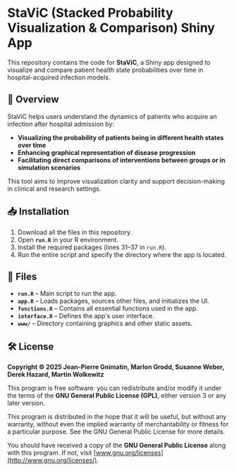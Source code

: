# StaViC (Stacked Probability Visualization & Comparison) Shiny App            

This repository contains the code for **StaViC**, a Shiny app designed to visualize and compare patient health state probabilities over time in hospital-acquired infection models.  

## 🏥 Overview  

StaViC helps users understand the dynamics of patients who acquire an infection after hospital admission by:  

- **Visualizing the probability of patients being in different health states over time**  
- **Enhancing graphical representation of disease progression**  
- **Facilitating direct comparisons of interventions between groups or in simulation scenarios**  

This tool aims to improve visualization clarity and support decision-making in clinical and research settings.  

## 📥 Installation  

1. Download all the files in this repository.  
2. Open **`run.R`** in your R environment.  
3. Install the required packages (lines 31–37 in `run.R`).  
4. Run the entire script and specify the directory where the app is located.  

## 📂 Files  

- **`run.R`** – Main script to run the app.  
- **`app.R`** – Loads packages, sources other files, and initializes the UI.  
- **`functions.R`** – Contains all essential functions used in the app.  
- **`interface.R`** – Defines the app's user interface.  
- **`www/`** – Directory containing graphics and other static assets.  

## 🛠️ License  

**Copyright © 2025 Jean-Pierre Gnimatin, Marlon Grodd, Susanne Weber, Derek Hazard, Martin Wolkewitz**  

This program is free software: you can redistribute and/or modify it under the terms of the **GNU General Public License (GPL)**, either version 3 or any later version.  

This program is distributed in the hope that it will be useful, but without any warranty, without even the implied warranty of merchantability or fitness for a particular purpose. See the GNU General Public License for more details.  

You should have received a copy of the **GNU General Public License** along with this program. If not, visit [www.gnu.org/licenses](http://www.gnu.org/licenses/).  
